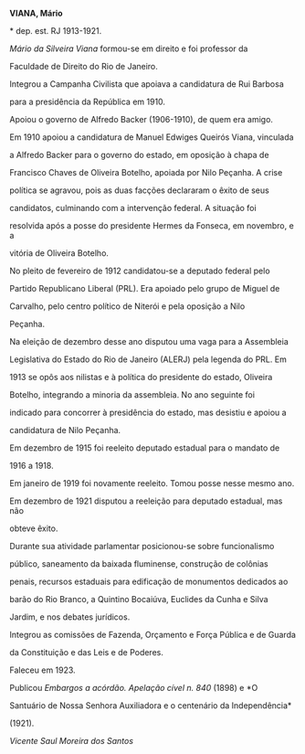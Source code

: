 **VIANA, Mário**



\* dep. est. RJ 1913-1921.



*Mário da Silveira Viana* formou-se em direito e foi professor da

Faculdade de Direito do Rio de Janeiro.



Integrou a Campanha Civilista que apoiava a candidatura de Rui Barbosa

para a presidência da República em 1910.



Apoiou o governo de Alfredo Backer (1906-1910), de quem era amigo.



Em 1910 apoiou a candidatura de Manuel Edwiges Queirós Viana, vinculada

a Alfredo Backer para o governo do estado, em oposição à chapa de

Francisco Chaves de Oliveira Botelho, apoiada por Nilo Peçanha. A crise

política se agravou, pois as duas facções declararam o êxito de seus

candidatos, culminando com a intervenção federal. A situação foi

resolvida após a posse do presidente Hermes da Fonseca, em novembro, e a

vitória de Oliveira Botelho.



No pleito de fevereiro de 1912 candidatou-se a deputado federal pelo

Partido Republicano Liberal (PRL). Era apoiado pelo grupo de Miguel de

Carvalho, pelo centro político de Niterói e pela oposição a Nilo

Peçanha.



Na eleição de dezembro desse ano disputou uma vaga para a Assembleia

Legislativa do Estado do Rio de Janeiro (ALERJ) pela legenda do PRL. Em

1913 se opôs aos nilistas e à política do presidente do estado, Oliveira

Botelho, integrando a minoria da assembleia. No ano seguinte foi

indicado para concorrer à presidência do estado, mas desistiu e apoiou a

candidatura de Nilo Peçanha.



Em dezembro de 1915 foi reeleito deputado estadual para o mandato de

1916 a 1918.



Em janeiro de 1919 foi novamente reeleito. Tomou posse nesse mesmo ano.



Em dezembro de 1921 disputou a reeleição para deputado estadual, mas não

obteve êxito.



Durante sua atividade parlamentar posicionou-se sobre funcionalismo

público, saneamento da baixada fluminense, construção de colônias

penais, recursos estaduais para edificação de monumentos dedicados ao

barão do Rio Branco, a Quintino Bocaiúva, Euclides da Cunha e Silva

Jardim, e nos debates jurídicos.



Integrou as comissões de Fazenda, Orçamento e Força Pública e de Guarda

da Constituição e das Leis e de Poderes.



Faleceu em 1923.



Publicou *Embargos a acórdão. Apelação cível n. 840* (1898) e *O

Santuário de Nossa Senhora Auxiliadora e o centenário da Independência*

(1921).



*Vicente Saul Moreira dos Santos*



